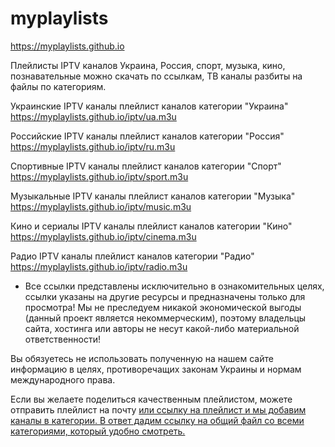 # myplaylists

https://myplaylists.github.io

Плейлисты IPTV каналов Украина, Россия, спорт, музыка, кино, познавательные можно скачать по ссылкам, ТВ каналы разбиты на файлы по категориям.

Украинские IPTV каналы
плейлист каналов категории "Украина" https://myplaylists.github.io/iptv/ua.m3u

Российские IPTV каналы
плейлист каналов категории "Россия" https://myplaylists.github.io/iptv/ru.m3u

Спортивные IPTV каналы
плейлист каналов категории "Спорт" https://myplaylists.github.io/iptv/sport.m3u

Музыкальные IPTV каналы
плейлист каналов категории "Музыка" https://myplaylists.github.io/iptv/music.m3u

Кино и сериалы IPTV каналы
плейлист каналов категории "Кино" https://myplaylists.github.io/iptv/cinema.m3u

Радио IPTV каналы
плейлист каналов категории "Радио" https://myplaylists.github.io/iptv/radio.m3u

* Все ссылки представлены исключительно в ознакомительных целях, ссылки указаны на другие ресурсы и предназначены только для просмотра! Мы не преследуем никакой экономической выгоды (данный проект является некоммерческим), поэтому владельцы сайта, хостинга или авторы не несут какой-либо материальной ответственности!

Вы обязуетесь не использовать полученную на нашем сайте информацию в целях, противоречащих законам Украины и нормам международного права.

Если вы желаете поделиться качественным плейлистом, можете отправить плейлист на почту <a href="mailto:iptv.club@ukr.net?subject=IPTV плейлист"> или ссылку на плейлист и мы добавим каналы в категории. В ответ дадим ссылку на общий файл со всеми категориями, который удобно смотреть.
